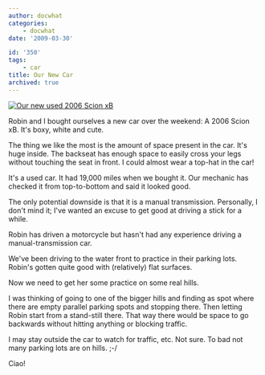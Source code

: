 ```yaml
---
author: docwhat
categories:
    - docwhat
date: '2009-03-30'

id: '350'
tags:
    - car
title: Our New Car
archived: true
---
```


[![Our new used 2006 Scion
xB](https://farm4.static.flickr.com/3462/3398968942_fec485a118_m.jpg)](https://www.flickr.com/photos/docwhat/3398968942/ 'Our new used 2006 Scion xB')

Robin and I bought ourselves a new car over the weekend: A 2006 Scion xB. It's
boxy, white and cute.

The thing we like the most is the amount of space present in the car. It's
huge inside. The backseat has enough space to easily cross your legs without
touching the seat in front. I could almost wear a top-hat in the car!

<!-- more -->

It's a used car. It had 19,000 miles when we bought it. Our mechanic has
checked it from top-to-bottom and said it looked good.

The only potential downside is that it is a manual transmission. Personally, I
don't mind it; I've wanted an excuse to get good at driving a stick for a
while.

Robin has driven a motorcycle but hasn't had any experience driving a
manual-transmission car.

We've been driving to the water front to practice in their parking lots.
Robin's gotten quite good with (relatively) flat surfaces.

Now we need to get her some practice on some real hills.

I was thinking of going to one of the bigger hills and finding as spot where
there are empty parallel parking spots and stopping there. Then letting Robin
start from a stand-still there. That way there would be space to go backwards
without hitting anything or blocking traffic.

I may stay outside the car to watch for traffic, etc. Not sure. To bad not
many parking lots are on hills. ;-/

Ciao!
